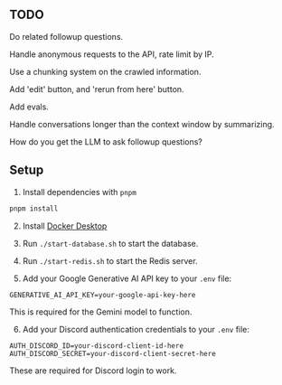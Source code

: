 ## TODO

Do related followup questions.

Handle anonymous requests to the API, rate limit by IP.

Use a chunking system on the crawled information.

Add 'edit' button, and 'rerun from here' button.

Add evals.

Handle conversations longer than the context window by summarizing.

How do you get the LLM to ask followup questions?

## Setup

1. Install dependencies with `pnpm`

```bash
pnpm install
```

2. Install [Docker Desktop](https://www.docker.com/products/docker-desktop/)

3. Run `./start-database.sh` to start the database.

4. Run `./start-redis.sh` to start the Redis server.

5. Add your Google Generative AI API key to your `.env` file:

```
GENERATIVE_AI_API_KEY=your-google-api-key-here
```

This is required for the Gemini model to function.

6. Add your Discord authentication credentials to your `.env` file:

```
AUTH_DISCORD_ID=your-discord-client-id-here
AUTH_DISCORD_SECRET=your-discord-client-secret-here
```

These are required for Discord login to work.
